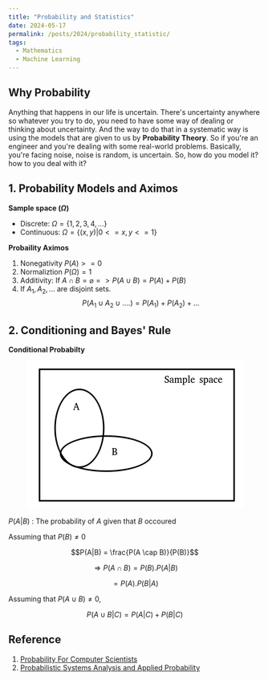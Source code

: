 ```yaml
---
title: "Probability and Statistics"
date: 2024-05-17
permalink: /posts/2024/probability_statistic/
tags:
  - Mathematics
  - Machine Learning
---
```


<head>
    <style type="text/css">
        figure{text-align: center;}
        math{text-align: center;}
    </style>
</head>


## Why Probability

Anything that happens in our life is uncertain. There's uncertainty anywhere so whatever you try to do, you need to have some way of dealing or thinking about uncertainty. And the way to do that in a systematic way is using the models that are given to us by **Probability Theory**. So if you're an engineer and you're dealing with some real-world problems. Basically, you're facing noise, noise is random, is uncertain. So, how do you model it? how to you deal with it?

## 1. Probability Models and Aximos

**Sample space ($\Omega$)**
+ Discrete: $\Omega = \lbrace 1, 2, 3, 4, ... \rbrace$
+ Continuous: $\Omega = \lbrace(x, y)\vert 0 <= x, y <= 1 \rbrace$

**Probaility Aximos**

1. Nonegativity $P(A) >= 0$
2. Normaliztion $P(\Omega)=1$
3. Additivity: If $A \cap B = \varnothing => P(A \cup B)=P(A) + P(B)$
4. If $A_1, A_2, ...$ are disjoint sets. 
$$P(A_1 \cup A_2 \cup ....) = P(A_1) + P(A_2) + ...$$

## 2. Conditioning and Bayes' Rule

**Conditional Probabilty**

<p style="text-align:center;">
  <img src="/images/posts/2024-05-17-probability-statistic/conditional_prob.png">
</p>

$P(A\vert B)$ : The probability of $A$ given that $B$ occoured

Assuming that $P(B) \neq 0$

$$P(A|B) = \frac{P(A \cap B)}{P(B)}$$

$$\Rightarrow P(A \cap B) = P(B). P(A|B)$$

$$=P(A). P(B|A)$$

Assuming that $P(A \cup B) \neq 0$,

$$P(A \cup B | C) = P(A|C) + P(B|C)$$

## Reference

1. [Probability For Computer Scientists](https://chrispiech.github.io/probabilityForComputerScientists/en/index.html)
2. [Probabilistic Systems Analysis and Applied Probability](https://www.youtube.com/playlist?list=PLUl4u3cNGP61MdtwGTqZA0MreSaDybji8)
